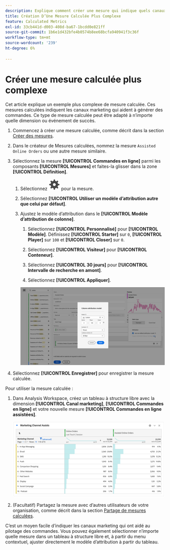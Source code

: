 ```yaml
---
description: Explique comment créer une mesure qui indique quels canaux marketing aident à générer des commandes.
title: Création D’Une Mesure Calculée Plus Complexe
feature: Calculated Metrics
exl-id: 33cb441d-d003-408d-ba67-1bcdd0e821ff
source-git-commit: 1b6e1d432bfe4b0574b8ee68bcfa940941f3c36f
workflow-type: tm+mt
source-wordcount: '239'
ht-degree: 6%

---
```


# Créer une mesure calculée plus complexe

Cet article explique un exemple plus complexe de mesure calculée. Ces mesures calculées indiquent les canaux marketing qui aident à générer des commandes. Ce type de mesure calculée peut être adapté à n’importe quelle dimension ou événement de succès.

1. Commencez à créer une mesure calculée, comme décrit dans la section [Créer des mesures](/help/components/calc-metrics/cm-workflow/cm-build-metrics.md).

1. Dans le créateur de Mesures calculées, nommez la mesure `Assisted Online Orders` ou une autre mesure similaire.

1. Sélectionnez la mesure **[!UICONTROL Commandes en ligne]** parmi les composants **[!UICONTROL Mesures]** et faites-la glisser dans la zone **[!UICONTROL Définition]**.

   1. Sélectionnez ![Paramètre](/help/assets/icons/Setting.svg) pour la mesure.
   1. Sélectionnez **[!UICONTROL Utiliser un modèle d’attribution autre que celui par défaut]**.
   1. Ajustez le modèle d’attribution dans le **[!UICONTROL Modèle d’attribution de colonne]**.
      1. Sélectionnez **[!UICONTROL Personnalisé]** pour **[!UICONTROL Modèle]**. Définissez **[!UICONTROL Starter]** sur `0`, **[!UICONTROL Player]** sur `100` et **[!UICONTROL Closer]** sur `0`.
      1. Sélectionnez **[!UICONTROL Visiteur]** pour **[!UICONTROL Conteneur]**.
      1. Sélectionnez **[!UICONTROL 30 jours]** pour **[!UICONTROL Intervalle de recherche en amont]**.

      1. Sélectionnez **[!UICONTROL Appliquer]**.

      ![ Modèle d’attribution de colonne ](assets/complex-calculated-metric.png)

1. Sélectionnez **[!UICONTROL Enregistrer]** pour enregistrer la mesure calculée.

Pour utiliser la mesure calculée :

1. Dans Analysis Workspace, créez un tableau à structure libre avec la dimension **[!UICONTROL Canal marketing]**, **[!UICONTROL Commandes en ligne]** et votre nouvelle mesure **[!UICONTROL Commandes en ligne assistées]**.

   ![Commandes en ligne assistées par canal marketing](assets/marketing-channel-assists.png)

1. (Facultatif) Partagez la mesure avec d’autres utilisateurs de votre organisation, comme décrit dans la section [Partage de mesures calculées](/help/components/calc-metrics/cm-workflow/cm-sharing.md).

C’est un moyen facile d’indiquer les canaux marketing qui ont aidé au pilotage des commandes. Vous pouvez également sélectionner n’importe quelle mesure dans un tableau à structure libre et, à partir du menu contextuel, ajuster directement le modèle d’attribution à partir du tableau.
